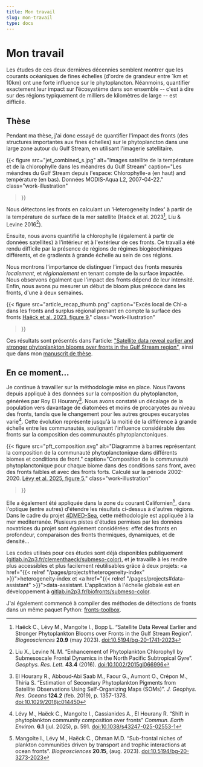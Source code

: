 ```yaml
---
title: Mon travail
slug: mon-travail
type: docs
---
```


# Mon travail

Les études de ces deux dernières décennies semblent montrer que les courants océaniques de fines échelles (d'ordre de grandeur entre 1km et 10km) ont une forte influence sur le phytoplancton.
Néanmoins, quantifier exactement leur impact sur l’écosystème dans son ensemble -- c'est à dire sur des régions typiquement de milliers de kilomètres de large -- est difficile.

## Thèse

Pendant ma thèse, j'ai donc essayé de quantifier l'impact des fronts (des structures importantes aux fines échelles) sur le phytoplancton dans une large zone autour du Gulf Stream, en utilisant l'imagerie satellitaire.

{{< figure
    src="jet_combined_s.jpg"
    alt="Images satellite de la température et de la chlorophylle dans les méandres du Gulf Stream"
    caption="Les méandres du Gulf Stream depuis l'espace: Chlorophylle-a (en haut) and température (en bas). Données MODIS-Aqua L2, 2007-04-22."
    class="work-illustration"
>}}

Nous détectons les fronts en calculant un 'Heterogeneity Index' à partir de la température de surface de la mer satellite (Haëck et al. 2023[^1], Liu & Levine 2016[^2]).

Ensuite, nous avons quantifié la chlorophylle (également à partir de données satellites) à l'intérieur et à l'extérieur de ces fronts. Ce travail a été rendu difficile par la présence de régions de régimes biogéochimiques différents, et de gradients à grande échelle au sein de ces régions.

Nous montrons l'importance de distinguer l'impact des fronts mesurés *localement*, et *régionalement* en tenant compte de la surface impactée. Nous observons égalment que l'impact des fronts dépend de leur intensité.
Enfin, nous avons pu mesurer un début de bloom plus précoce dans les fronts, d'une à deux semaines.

{{< figure
    src="article_recap_thumb.png"
    caption="Excès local de Chl-a dans les fronts and surplus régional prenant en compte la surface des fronts [Haëck et al. 2023, figure 9.](https://bg.copernicus.org/articles/20/1741/2023/#Ch1.F9)"
    class="work-illustration"
>}}

Ces résultats sont présentés dans l'article: ["Satellite data reveal earlier and stronger phytoplankton blooms over fronts in the Gulf Stream region"](https://doi.org/10.5194/bg-20-1741-2023), ainsi que dans mon [manuscrit de thèse](https://theses.hal.science/tel-04249198).

## En ce moment...

Je continue à travailler sur la méthodologie mise en place.
Nous l'avons depuis appliqué à des données sur la composition du phytoplancton, générées par Roy El Hourany[^3].
Nous avons constaté un décalage de la population vers davantage de diatomées et moins de procaryotes au niveau des fronts, tandis que le changement pour les autres groupes eucaryotes varie[^4].
Cette évolution représente jusqu'à la moitié de la différence à grande échelle entre les communautés, soulignant l'influence considérable des fronts sur la composition des communautés phytoplanctoniques.

{{< figure
    src="pft_composition.svg"
    alt="Diagramme à barres représentant la composition de la communauté phytoplanctonique dans différents biomes et conditions de front."
    caption="Composition de la communauté phytoplanctonique pour chaque biome dans des conditions sans front, avec des fronts faibles et avec des fronts forts. Calculé sur la période 2002-2020. [Lévy et al. 2025, figure 5.](https://www.nature.com/articles/s43247-025-02553-1/figures/5)"
    class="work-illustration"

>}}

Elle a également été appliquée dans la zone du courant Californien[^5], dans l'optique (entre autres) d'étendre les résultats ci-dessus à d'autres régions.
Dans le cadre du projet [4DMED-Sea](http://ricerca.ismar.cnr.it/4DMED/Phyto_c1.html#), cette méthodologie est appliquée à la mer mediterranée.
Plusieurs pistes d'études permises par les données novatrices du projet sont également considérées: effet des fronts en profondeur, comparaison des fronts thermiques, dynamiques, et de densité...

Les codes utilisés pour ces études sont déjà disponibles publiquement (<a  href="https://gitlab.in2p3.fr/clementhaeck/submeso-color">gitlab.in2p3.fr/clementhaeck/submeso-color</a>), et je travaille à les rendre plus accessibles et plus facilement réutilisables grâce à deux projets: <a href="{{< relref "/pages/projects#heterogeneity-index" >}}">heterogeneity-index</a> et <a href="{{< relref "/pages/projects#data-assistant" >}}">data-assistant</a>. L'application à l'échelle globale est en développement à <a  href="https://gitlab.in2p3.fr/biofronts/submeso-color">gitlab.in2p3.fr/biofronts/submeso-color</a>.

J'ai également commencé à compiler des méthodes de détections de fronts dans un même paquet Python: [fronts-toolbox](https://github.com/Descanonge/fronts-toolbox).

[^1]: Haëck C., Lévy M., Mangolte I., Bopp L.
    “Satellite Data Reveal Earlier and Stronger Phytoplankton Blooms over Fronts in the Gulf Stream Region”.
    *Biogeosciences* **20.9** (may 2023).
    [doi:10.5194/bg-20-1741-2023](https://doi.org/10.5194/bg-20-1741-2023)
    
[^2]: Liu X., Levine N. M.
    “Enhancement of Phytoplankton Chlorophyll by Submesoscale Frontal Dynamics in the North Pacific Subtropical Gyre”.
    *Geophys. Res. Lett.* **43.4** (2016).
    [doi:10.1002/2015gl066996](https://doi.org/10.1002/2015gl066996)

[^3]: El Hourany R., Abboud‐Abi Saab M., Faour G., Aumont O., Crépon M., Thiria S.
    “Estimation of Secondary Phytoplankton Pigments from Satellite Observations Using Self-Organizing Maps (SOMs)”.
    *J. Geophys. Res. Oceans* **124.2** (feb. 2019), p. 1357-1378.
    [doi:10.1029/2018jc014450](https://doi.org/10.1029/2018jc014450)

[^4]: Lévy M., Haëck C., Mangolte I., Cassianides A., El Hourany R.
    “Shift in phytoplankton community composition over fronts”
    *Commun. Earth Environ.* **6.1** (jul. 2025), p. 591.
    [doi:10.1038/s43247-025-02553-1](https://doi.org/10.1038/s43247-025-02553-1)

[^5]: Mangolte I., Lévy M., Haëck C., Ohman M.D.
    “Sub-frontal niches of plankton communities driven by transport and trophic interactions at ocean fronts”.
    *Biogeosciences* **20.15**, (aug. 2023).
    [doi:10.5194/bg-20-3273-2023](https://doi.org/10.5194/bg-20-3273-2023)
